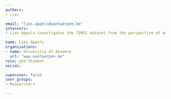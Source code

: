 ```yaml
---
authors:
- Lies

email: "lies.appels@uantwerpen.be"
interests:
- Lies Appels investigates the TIMSS dataset from the perspective of educational equity and quality.

name: Lies Appels
organizations:
- name: University of Antwerp
  url: "www.uantwerpen.be"
role: phd Student
social:

superuser: false
user_groups:
- Researchers

---
```


